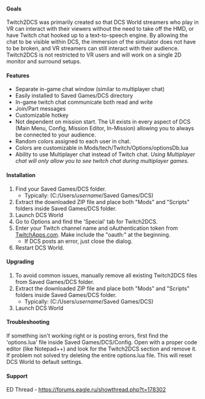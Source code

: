 #### Goals
Twitch2DCS was primarily created so that DCS World streamers who play in VR can interact with their viewers without the need to take off the HMD, or have Twitch chat hooked up to a text-to-speech engine. By allowing the chat to be visible within DCS, the immersion of the simulator does not have to be broken, and VR streamers can still interact with their audience. Twitch2DCS is not restricted to VR users and will work on a single 2D monitor and surround setups.

#### Features
* Separate in-game chat window (similar to multiplayer chat)
* Easily installed to Saved Games/DCS directory
* In-game twitch chat communicate both read and write
* Join/Part messages
* Customizable hotkey
* Not dependent on mission start. The UI exists in every aspect of DCS (Main Menu, Config, Mission Editor, In-Mission) allowing you to always be connected to your audience.
* Random colors assigned to each user in chat.
* Colors are customizable in Mods/tech/Twitch/Options/optionsDb.lua
* Ability to use Multiplayer chat instead of Twitch chat. *Using Multiplayer chat will only allow you to see twitch chat during multiplayer games*.

#### Installation
1. Find your Saved Games/DCS folder.
    * Typically: (C:/Users/_username_/Saved Games/DCS)
2. Extract the downloaded ZIP file and place both "Mods" and "Scripts" folders inside Saved Games/DCS folder.
3. Launch DCS World
4. Go to Options and find the 'Special' tab for Twitch2DCS.
5. Enter your Twitch channel name and oAuthentication token from [TwitchApps.com](https://twitchapps.com/tmi/). Make include the "oauth:" at the beginning.
    * If DCS posts an error, just close the dialog.
6. Restart DCS World.

#### Upgrading
1. To avoid common issues, manually remove all existing Twitch2DCS files from Saved Games/DCS folder.
2. Extract the downloaded ZIP file and place both "Mods" and "Scripts" folders inside Saved Games/DCS folder.
    * Typically: (C:/Users/_username_/Saved Games/DCS)
3. Launch DCS World

#### Troubleshooting
If something isn't working right or is posting errors, first find the 'options.lua' file inside Saved Games/DCS/Config. Open with a proper code editor (like Notepad++) and look for the Twitch2DCS section and remove it. If problem not solved try deleting the entire options.lua file. This will reset DCS World to default settings.

#### Support
ED Thread - https://forums.eagle.ru/showthread.php?t=178302